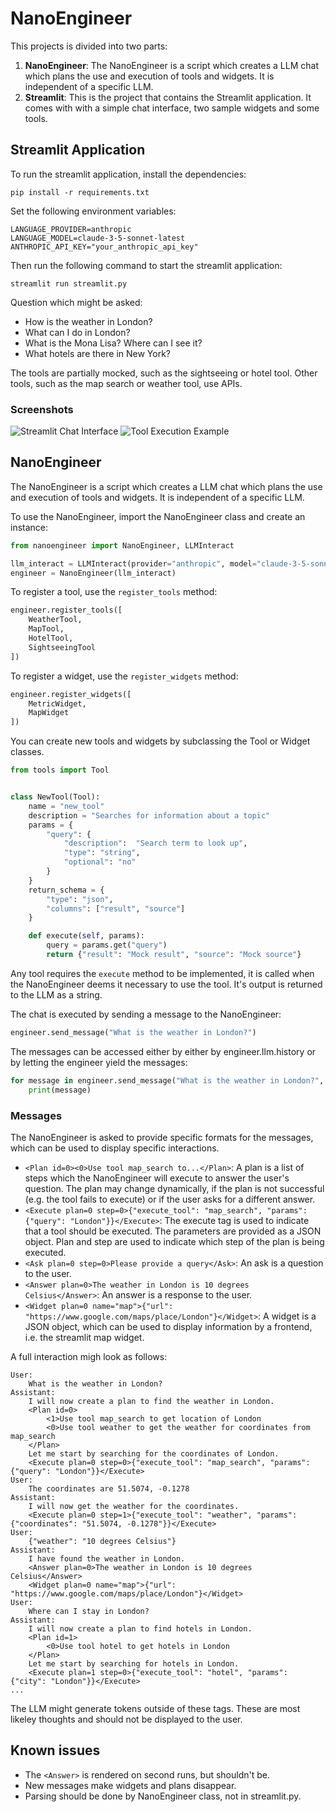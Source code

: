 # NanoEngineer
This projects is divided into two parts:

1. **NanoEngineer**: The NanoEngineer is a script which creates a LLM chat
which plans the use and execution of tools and widgets. It is independent
of a specific LLM.
2. **Streamlit**: This is the project that contains the Streamlit application.
It comes with with a simple chat interface, two sample widgets and some tools.

## Streamlit Application
To run the streamlit application, install the dependencies:
```
pip install -r requirements.txt
```

Set the following environment variables:

```
LANGUAGE_PROVIDER=anthropic
LANGUAGE_MODEL=claude-3-5-sonnet-latest
ANTHROPIC_API_KEY="your_anthropic_api_key"
```
Then run the following command to start the streamlit application:
```
streamlit run streamlit.py
```
Question which might be asked:
- How is the weather in London?
- What can I do in London?
- What is the Mona Lisa? Where can I see it?
- What hotels are there in New York?

The tools are partially mocked, such as the sightseeing or hotel tool.
Other tools, such as the map search or weather tool, use APIs.

### Screenshots

![Streamlit Chat Interface](screenshot_1.png)
![Tool Execution Example](screenshot_2.png)

## NanoEngineer

The NanoEngineer is a script which creates a LLM chat
which plans the use and execution of tools and widgets. It is independent
of a specific LLM.

To use the NanoEngineer, import the NanoEngineer class and create an instance:
```python
from nanoengineer import NanoEngineer, LLMInteract

llm_interact = LLMInteract(provider="anthropic", model="claude-3-5-sonnet-latest", api_key="your_anthropic_api_key")
engineer = NanoEngineer(llm_interact)
```
To register a tool, use the `register_tools` method:
```python
engineer.register_tools([
    WeatherTool,
    MapTool,
    HotelTool,
    SightseeingTool
])
```
To register a widget, use the `register_widgets` method:
```python
engineer.register_widgets([
    MetricWidget,
    MapWidget
])
```
You can create new tools and widgets by subclassing the Tool or Widget classes.
```python
from tools import Tool


class NewTool(Tool):
    name = "new_tool"
    description = "Searches for information about a topic"
    params = {
        "query": {
            "description":  "Search term to look up",
            "type": "string", 
            "optional": "no"
        }
    }
    return_schema = {
        "type": "json",
        "columns": ["result", "source"]
    }

    def execute(self, params):
        query = params.get("query")
        return {"result": "Mock result", "source": "Mock source"}
```
Any tool requires the `execute` method to be implemented, it is 
called when the NanoEngineer deems it necessary to use the tool.
It's output is returned to the LLM as a string.

The chat is executed by sending a message to the NanoEngineer:
```python
engineer.send_message("What is the weather in London?")
```
The messages can be accessed either by either by engineer.llm.history
or by letting the engineer yield the messages:
```python
for message in engineer.send_message("What is the weather in London?", yield_messages=True):
    print(message)
```
### Messages
The NanoEngineer is asked to provide specific formats for the messages,
which can be used to display specific interactions.
- `<Plan id=0><0>Use tool map_search to...</Plan>`: A plan is a list of steps which the NanoEngineer will execute to answer the user's question.
The plan may change dynamically, if the plan is not successful (e.g. the tool fails to execute) or if the user asks for a different answer.
- `<Execute plan=0 step=0>{"execute_tool": "map_search", "params": {"query": "London"}}</Execute>`: The execute tag is used to indicate that a tool should be executed. The parameters are provided as a JSON object. Plan and step are used to indicate which step of the plan is being executed.
- `<Ask plan=0 step=0>Please provide a query</Ask>`: An ask is a question to the user.
- `<Answer plan=0>The weather in London is 10 degrees Celsius</Answer>`: An answer is a response to the user.
- `<Widget plan=0 name="map">{"url": "https://www.google.com/maps/place/London"}</Widget>`: A widget is a JSON object, which can be used to display information by a frontend, i.e. the streamlit map widget.

A full interaction migh look as follows:

```
User:
    What is the weather in London?
Assistant: 
    I will now create a plan to find the weather in London.
    <Plan id=0>
        <1>Use tool map_search to get location of London
        <0>Use tool weather to get the weather for coordinates from map_search
    </Plan>
    Let me start by searching for the coordinates of London.
    <Execute plan=0 step=0>{"execute_tool": "map_search", "params": {"query": "London"}}</Execute>
User:
    The coordinates are 51.5074, -0.1278
Assistant:
    I will now get the weather for the coordinates.
    <Execute plan=0 step=1>{"execute_tool": "weather", "params": {"coordinates": "51.5074, -0.1278"}}</Execute>
User:
    {"weather": "10 degrees Celsius"}
Assistant:
    I have found the weather in London.
    <Answer plan=0>The weather in London is 10 degrees Celsius</Answer>
    <Widget plan=0 name="map">{"url": "https://www.google.com/maps/place/London"}</Widget>
User:
    Where can I stay in London?
Assistant:
    I will now create a plan to find hotels in London.
    <Plan id=1>
        <0>Use tool hotel to get hotels in London
    </Plan>
    Let me start by searching for hotels in London.
    <Execute plan=1 step=0>{"execute_tool": "hotel", "params": {"city": "London"}}</Execute>
...
```

The LLM might generate tokens outside of these tags.
These are most likeley thoughts and should not be displayed to the user.
## Known issues
- The `<Answer>` is rendered on second runs, but shouldn't be.
- New messages make widgets and plans disappear.
- Parsing should be done by NanoEngineer class, not in streamlit.py.